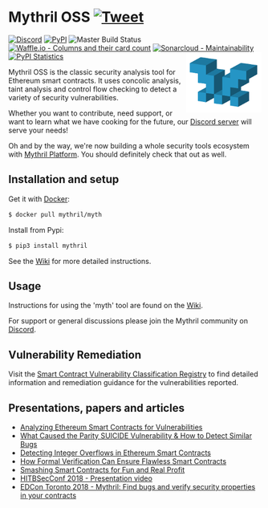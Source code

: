 # Mythril OSS [![Tweet](https://img.shields.io/twitter/url/http/shields.io.svg?style=social)](https://twitter.com/intent/tweet?text=Mythril%20-%20Security%20Analyzer%20for%20Ethereum%20Smart%20Contracts&url=https://www.github.com/ConsenSys/mythril)
[![Discord](https://img.shields.io/discord/481002907366588416.svg)](https://discord.gg/E3YrVtG)
[![PyPI](https://badge.fury.io/py/mythril.svg)](https://pypi.python.org/pypi/mythril)
![Master Build Status](https://img.shields.io/circleci/project/github/ConsenSys/mythril/master.svg)
[![Waffle.io - Columns and their card count](https://badge.waffle.io/ConsenSys/mythril.svg?columns=In%20Progress)](https://waffle.io/ConsenSys/mythril)
[![Sonarcloud - Maintainability](https://sonarcloud.io/api/project_badges/measure?project=mythril&metric=sqale_rating)](https://sonarcloud.io/dashboard?id=mythril)
[![PyPI Statistics](https://pypistats.com/badge/mythril.svg)](https://pypistats.com/package/mythril)
<img height="120px" align="right" src="https://github.com/ConsenSys/mythril/raw/master/static/mythril.png" alt="mythril" />

Mythril OSS is the classic security analysis tool for Ethereum smart contracts. It uses concolic analysis, taint analysis and control flow checking to detect a variety of security vulnerabilities. 

Whether you want to contribute, need support, or want to learn what we have cooking for the future, our [Discord server](https://discord.gg/E3YrVtG) will serve your needs!

Oh and by the way, we're now building a whole security tools ecosystem with [Mythril Platform](https://mythril.ai). You should definitely check that out as well.

## Installation and setup

Get it with [Docker](https://www.docker.com):

```bash
$ docker pull mythril/myth
```

Install from Pypi:

```bash
$ pip3 install mythril
```

See the [Wiki](https://github.com/ConsenSys/mythril/wiki/Installation-and-Setup) for more detailed instructions. 

## Usage

Instructions for using the 'myth' tool are found on the [Wiki](https://github.com/ConsenSys/mythril/wiki). 

For support or general discussions please join the Mythril community on [Discord](https://discord.gg/E3YrVtG).

## Vulnerability Remediation

Visit the [Smart Contract Vulnerability Classification Registry](https://smartcontractsecurity.github.io/SWC-registry/) to find detailed information and remediation guidance for the vulnerabilities reported.

## Presentations, papers and articles

- [Analyzing Ethereum Smart Contracts for Vulnerabilities](https://hackernoon.com/scanning-ethereum-smart-contracts-for-vulnerabilities-b5caefd995df)
- [What Caused the Parity SUICIDE Vulnerability & How to Detect Similar Bugs](https://hackernoon.com/what-caused-the-latest-100-million-ethereum-bug-and-a-detection-tool-for-similar-bugs-7b80f8ab7279)
- [Detecting Integer Overflows in Ethereum Smart Contracts](https://media.consensys.net/detecting-batchoverflow-and-similar-flaws-in-ethereum-smart-contracts-93cf5a5aaac8)
- [How Formal Verification Can Ensure Flawless Smart Contracts](https://media.consensys.net/how-formal-verification-can-ensure-flawless-smart-contracts-cbda8ad99bd1)
- [Smashing Smart Contracts for Fun and Real Profit](https://hackernoon.com/hitb2018ams-smashing-smart-contracts-for-fun-and-real-profit-720f5e3ac777)
- [HITBSecConf 2018 - Presentation video](https://www.youtube.com/watch?v=iqf6epACgds)
- [EDCon Toronto 2018 - Mythril: Find bugs and verify security properties in your contracts](https://www.youtube.com/watch?v=NJ9StJThxZY&feature=youtu.be&t=3h3m18s)

